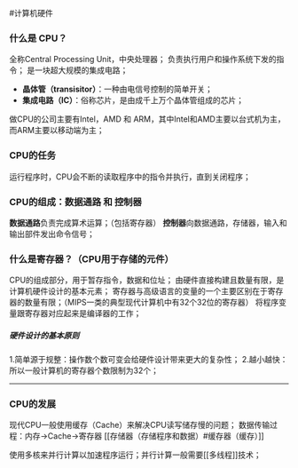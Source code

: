 #计算机硬件

### 什么是 CPU？

全称Central Processing Unit，中央处理器；
负责执行用户和操作系统下发的指令；
是一块超大规模的集成电路；
-   **晶体管（transisitor）**：一种由电信号控制的简单开关；
-   **集成电路（IC）**：俗称芯片，是由成千上万个晶体管组成的芯片；

做CPU的公司主要有Intel，AMD 和 ARM，其中Intel和AMD主要以台式机为主，而ARM主要以移动端为主；

### CPU的任务
运行程序时，CPU会不断的读取程序中的指令并执行，直到关闭程序；

### CPU的组成：数据通路 和 控制器

**数据通路**负责完成算术运算；（包括寄存器）
**控制器**向数据通路，存储器，输入和输出部件发出命令信号；

### 什么是寄存器？（CPU用于存储的元件）

CPU的组成部分，用于暂存指令，数据和位址；
由硬件直接构建且数量有限，是计算机硬件设计的基本元素；
寄存器与高级语言的变量的一个主要区别在于寄存器的数量有限；（MIPS一类的典型现代计算机中有32个32位的寄存器）
将程序变量跟寄存器对应起来是编译器的工作；

##### 硬件设计的基本原则
1.简单源于规整：操作数个数可变会给硬件设计带来更大的复杂性；
2.越小越快：所以一般计算机的寄存器个数限制为32个；

---
### CPU的发展
现代CPU一般使用缓存（Cache）来解决CPU读写储存慢的问题；
数据传输过程：内存->Cache->寄存器
[[存储器（存储程序和数据）#缓存器（缓存）]]

使用多核来并行计算以加速程序运行；并行计算一般需要[[多线程]]技术；






